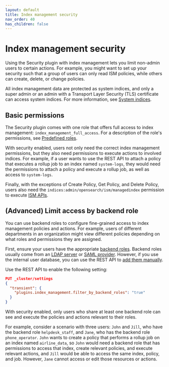 ```yaml
---
layout: default
title: Index management security
nav_order: 40
has_children: false
---
```


# Index management security

Using the Security plugin with index management lets you limit non-admin users to certain actions. For example, you might want to set up your security such that a group of users can only read ISM policies, while others can create, delete, or change policies.

All index management data are protected as system indices, and only a super admin or an admin with a Transport Layer Security (TLS) certificate can access system indices. For more information, see [System indices]({{site.url}}{{site.baseurl}}/security/configuration/system-indices).

## Basic permissions

The Security plugin comes with one role that offers full access to index management: `index_management_full_access`. For a description of the role's permissions, see [Predefined roles]({{site.url}}{{site.baseurl}}/security/access-control/users-roles#predefined-roles).

With security enabled, users not only need the correct index management permissions, but they also need permissions to execute actions to involved indices. For example, if a user wants to use the REST API to attach a policy that executes a rollup job to an index named `system-logs`, they would need the permissions to attach a policy and execute a rollup job, as well as access to `system-logs`.

Finally, with the exceptions of Create Policy, Get Policy, and Delete Policy, users also need the `indices:admin/opensearch/ism/managedindex` permission to execute [ISM APIs]({{site.url}}{{site.baseurl}}/im-plugin/ism/api).

## (Advanced) Limit access by backend role

You can use backend roles to configure fine-grained access to index management policies and actions. For example, users of different departments in an organization might view different policies depending on what roles and permissions they are assigned.

First, ensure your users have the appropriate [backend roles]({{site.url}}{{site.baseurl}}/security/access-control/index/). Backend roles usually come from an [LDAP server]({{site.url}}{{site.baseurl}}/security/configuration/ldap/) or [SAML provider]({{site.url}}{{site.baseurl}}/security/configuration/saml/). However, if you use the internal user database, you can use the REST API to [add them manually]({{site.url}}{{site.baseurl}}/security/access-control/api#create-user).

Use the REST API to enable the following setting:

```json
PUT _cluster/settings
{
  "transient": {
    "plugins.index_management.filter_by_backend_roles": "true"
  }
}
```

With security enabled, only users who share at least one backend role can see and execute the policies and actions relevant to their roles.

For example, consider a scenario with three users: `John` and `Jill`, who have the backend role `helpdesk_staff`, and `Jane`, who has the backend role `phone_operator`. `John` wants to create a policy that performs a rollup job on an index named `airline_data`, so `John` would need a backend role that has permissions to access that index, create relevant policies, and execute relevant actions, and `Jill` would be able to access the same index, policy, and job. However, `Jane` cannot access or edit those resources or actions.

